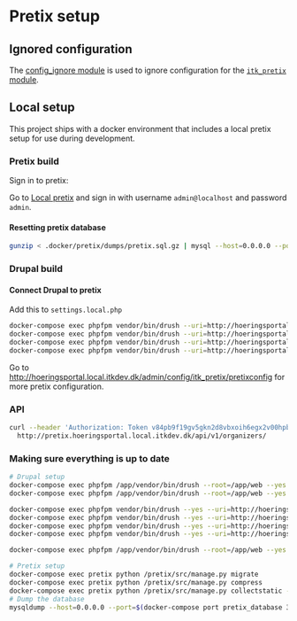 # Pretix setup

## Ignored configuration

The [config_ignore module](https://www.drupal.org/project/config_ignore) is used
to ignore configuration for the [`itk_pretix`
module](https://github.com/itk-dev/itk_pretix_d8).

## Local setup

This project ships with a docker environment that includes a local pretix setup
for use during development.

### Pretix build

Sign in to pretix:

Go to [Local pretix](http://pretix.hoeringsportal.local.itkdev.dk/control/) and
sign in with username `admin@localhost` and password `admin`.

#### Resetting pretix database

```sh
gunzip < .docker/pretix/dumps/pretix.sql.gz | mysql --host=0.0.0.0 --port=$(docker-compose port pretix_database 3306 | awk -F: '{ print $2 }') --user=pretix --password=pretix pretix
```

### Drupal build

#### Connect Drupal to pretix

Add this to `settings.local.php`

```sh
docker-compose exec phpfpm vendor/bin/drush --uri=http://hoeringsportal.local.itkdev.dk/ config:set itk_pretix.pretixconfig pretix_url 'http://pretix.hoeringsportal.local.itkdev.dk/'
docker-compose exec phpfpm vendor/bin/drush --uri=http://hoeringsportal.local.itkdev.dk/ config:set itk_pretix.pretixconfig organizer_slug 'hoeringsportal'
docker-compose exec phpfpm vendor/bin/drush --uri=http://hoeringsportal.local.itkdev.dk/ config:set itk_pretix.pretixconfig api_token 'v84pb9f19gv5gkn2d8vbxoih6egx2v00hpbcwzwzqoqqixt22locej5rffmou78e'
docker-compose exec phpfpm vendor/bin/drush --uri=http://hoeringsportal.local.itkdev.dk/ config:set itk_pretix.pretixconfig template_event_slugs 'template-series'
```

Go to
<http://hoeringsportal.local.itkdev.dk/admin/config/itk_pretix/pretixconfig> for
more pretix configuration.

### API

```sh
curl --header 'Authorization: Token v84pb9f19gv5gkn2d8vbxoih6egx2v00hpbcwzwzqoqqixt22locej5rffmou78e' \
  http://pretix.hoeringsportal.local.itkdev.dk/api/v1/organizers/
```

### Making sure everything is up to date

```sh
# Drupal setup
docker-compose exec phpfpm /app/vendor/bin/drush --root=/app/web --yes deploy
docker-compose exec phpfpm /app/vendor/bin/drush --root=/app/web --yes locale:update

docker-compose exec phpfpm vendor/bin/drush --yes --uri=http://hoeringsportal.local.itkdev.dk/ config:set itk_pretix.pretixconfig pretix_url 'http://pretix.hoeringsportal.local.itkdev.dk/'
docker-compose exec phpfpm vendor/bin/drush --yes --uri=http://hoeringsportal.local.itkdev.dk/ config:set itk_pretix.pretixconfig organizer_slug 'hoeringsportal'
docker-compose exec phpfpm vendor/bin/drush --yes --uri=http://hoeringsportal.local.itkdev.dk/ config:set itk_pretix.pretixconfig api_token 'v84pb9f19gv5gkn2d8vbxoih6egx2v00hpbcwzwzqoqqixt22locej5rffmou78e'
docker-compose exec phpfpm vendor/bin/drush --yes --uri=http://hoeringsportal.local.itkdev.dk/ config:set itk_pretix.pretixconfig template_event_slugs 'template-series'

docker-compose exec phpfpm /app/vendor/bin/drush --root=/app/web --yes cache:rebuild
```

```sh
# Pretix setup
docker-compose exec pretix python /pretix/src/manage.py migrate
docker-compose exec pretix python /pretix/src/manage.py compress
docker-compose exec pretix python /pretix/src/manage.py collectstatic --no-input
# Dump the database
mysqldump --host=0.0.0.0 --port=$(docker-compose port pretix_database 3306 | awk -F: '{ print $2 }') --user=pretix --password=pretix pretix | gzip > .docker/pretix/dumps/pretix.sql.gz
```
